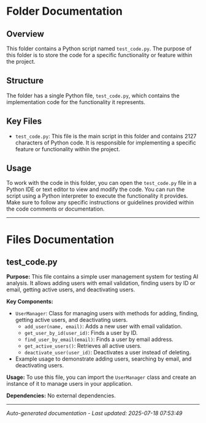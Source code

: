 # Folder Documentation

## Overview
This folder contains a Python script named `test_code.py`. The purpose of this folder is to store the code for a specific functionality or feature within the project.

## Structure
The folder has a single Python file, `test_code.py`, which contains the implementation code for the functionality it represents.

## Key Files
- `test_code.py`: This file is the main script in this folder and contains 2127 characters of Python code. It is responsible for implementing a specific feature or functionality within the project.

## Usage
To work with the code in this folder, you can open the `test_code.py` file in a Python IDE or text editor to view and modify the code. You can run the script using a Python interpreter to execute the functionality it provides. Make sure to follow any specific instructions or guidelines provided within the code comments or documentation.

---

# Files Documentation

## test_code.py

**Purpose:** This file contains a simple user management system for testing AI analysis. It allows adding users with email validation, finding users by ID or email, getting active users, and deactivating users.

**Key Components:**
- `UserManager`: Class for managing users with methods for adding, finding, getting active users, and deactivating users.
  - `add_user(name, email)`: Adds a new user with email validation.
  - `get_user_by_id(user_id)`: Finds a user by ID.
  - `find_user_by_email(email)`: Finds a user by email address.
  - `get_active_users()`: Retrieves all active users.
  - `deactivate_user(user_id)`: Deactivates a user instead of deleting.
- Example usage to demonstrate adding users, searching by email, and deactivating users.

**Usage:** To use this file, you can import the `UserManager` class and create an instance of it to manage users in your application.

**Dependencies:** No external dependencies.

---
*Auto-generated documentation - Last updated: 2025-07-18 07:53:49*
